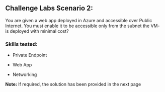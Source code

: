 ## Challenge Labs Scenario 2:
You are given a web app deployed in Azure and accessible over Public Internet. You must enable it to be accessible only from the subnet the VM-<depID> is deployed with minimal cost?

### Skills tested: 
- Private Endpoint
  
- Web App
  
- Networking
  
**Note:** If required, the solution has been provided in the next page

